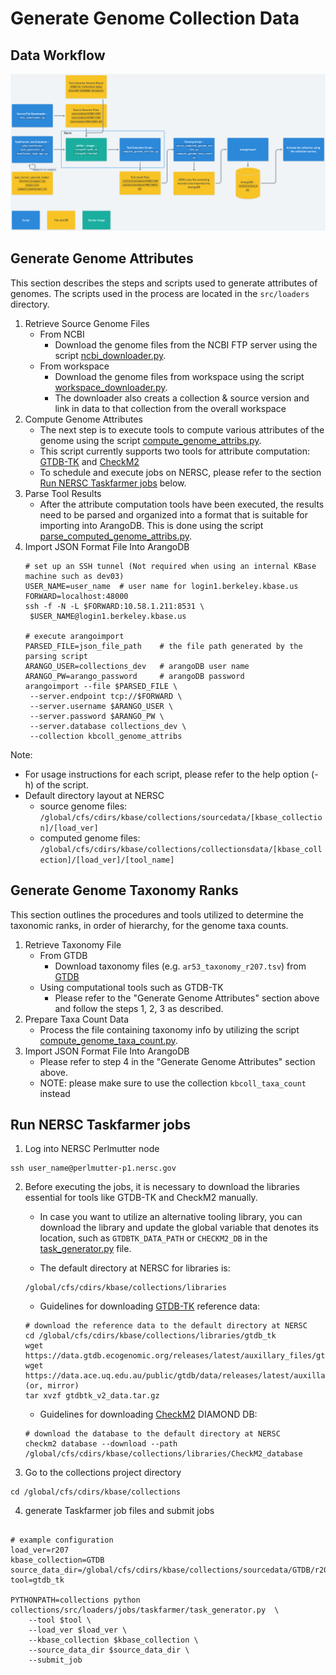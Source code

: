 # Generate Genome Collection Data

## Data Workflow
![Data Workflow](collections_data_workflow.png)

## Generate Genome Attributes

This section describes the steps and scripts used to generate attributes of genomes.
The scripts used in the process are located in the `src/loaders` directory.

1. Retrieve Source Genome Files
    * From NCBI
        * Download the genome files from the NCBI FTP server using the script
          [ncbi_downloader.py](../src/loaders/ncbi_downloader/ncbi_downloader.py).
    * From workspace
        * Download the genome files from workspace using the script
          [workspace_downloader.py](../src/loaders/workspace_downloader/workspace_downloader.py).
        * The downloader also creats a collection & source version and link in data to that collection from the overall workspace
2. Compute Genome Attributes
    * The next step is to execute tools to compute various attributes of the genome using the script
      [compute_genome_attribs.py](../src/loaders/genome_collection/compute_genome_attribs.py).
    * This script currently supports two tools for attribute computation:
      [GTDB-TK](https://ecogenomics.github.io/GTDBTk/index.html)
      and [CheckM2](https://github.com/chklovski/CheckM2)
    * To schedule and execute jobs on NERSC, please refer to the
      section [Run NERSC Taskfarmer jobs](#run-nersc-taskfarmer-jobs) below.
3. Parse Tool Results
    * After the attribute computation tools have been executed, the results need to be parsed and organized
      into a format that is suitable for importing into ArangoDB. This is done using the script
      [parse_computed_genome_attribs.py](../src/loaders/genome_collection/parse_computed_genome_attribs.py).
4. Import JSON Format File Into ArangoDB
   ```commandline
   # set up an SSH tunnel (Not required when using an internal KBase machine such as dev03) 
   USER_NAME=user_name  # user name for login1.berkeley.kbase.us
   FORWARD=localhost:48000
   ssh -f -N -L $FORWARD:10.58.1.211:8531 \
    $USER_NAME@login1.berkeley.kbase.us
   
   # execute arangoimport
   PARSED_FILE=json_file_path    # the file path generated by the parsing script
   ARANGO_USER=collections_dev   # arangoDB user name
   ARANGO_PW=arango_password     # arangoDB password
   arangoimport --file $PARSED_FILE \
    --server.endpoint tcp://$FORWARD \
    --server.username $ARANGO_USER \
    --server.password $ARANGO_PW \
    --server.database collections_dev \
    --collection kbcoll_genome_attribs
   ```

Note:

* For usage instructions for each script, please refer to the help option (-h) of the script.
* Default directory layout at NERSC
    * source genome files: `/global/cfs/cdirs/kbase/collections/sourcedata/[kbase_collection]/[load_ver]`
    * computed genome
      files: `/global/cfs/cdirs/kbase/collections/collectionsdata/[kbase_collection]/[load_ver]/[tool_name]`

## Generate Genome Taxonomy Ranks

This section outlines the procedures and tools utilized to determine the taxonomic ranks, in order of hierarchy,
for the genome taxa counts.

1. Retrieve Taxonomy File
    * From GTDB
        * Download taxonomy files (e.g. `ar53_taxonomy_r207.tsv`) from [GTDB](https://data.gtdb.ecogenomic.org/)
    * Using computational tools such as GTDB-TK
        * Please refer to the "Generate Genome Attributes" section above and follow the steps 1, 2, 3 as described.
2. Prepare Taxa Count Data
    * Process the file containing taxonomy info by utilizing the script
      [compute_genome_taxa_count.py](../src/loaders/genome_collection/compute_genome_taxa_count.py).
3. Import JSON Format File Into ArangoDB
    * Please refer to step 4 in the "Generate Genome Attributes" section above.
    * NOTE: please make sure to use the collection `kbcoll_taxa_count` instead

## Run NERSC Taskfarmer jobs

1. Log into NERSC Perlmutter node

```commandline
ssh user_name@perlmutter-p1.nersc.gov
```

2. Before executing the jobs, it is necessary to download the libraries essential for tools like GTDB-TK and CheckM2 manually.

   * In case you want to utilize an alternative tooling library, you can download the library and update the global 
   variable that denotes its location, such as `GTDBTK_DATA_PATH` or `CHECKM2_DB` in the 
   [task_generator.py](../src/loaders/jobs/taskfarmer/task_generator.py) file.

   * The default directory at NERSC for libraries is:
   ```text
   /global/cfs/cdirs/kbase/collections/libraries
   ```
   * Guidelines for downloading [GTDB-TK](https://ecogenomics.github.io/GTDBTk/installing/index.html#gtdb-tk-reference-data) reference data:
   ```commandline
   # download the reference data to the default directory at NERSC
   cd /global/cfs/cdirs/kbase/collections/libraries/gtdb_tk
   wget https://data.gtdb.ecogenomic.org/releases/latest/auxillary_files/gtdbtk_v2_data.tar.gz
   wget https://data.ace.uq.edu.au/public/gtdb/data/releases/latest/auxillary_files/gtdbtk_v2_data.tar.gz  (or, mirror)
   tar xvzf gtdbtk_v2_data.tar.gz
   ```
   * Guidelines for downloading [CheckM2](https://github.com/chklovski/CheckM2#database) DIAMOND DB:
   ```commandline
   # download the database to the default directory at NERSC
   checkm2 database --download --path /global/cfs/cdirs/kbase/collections/libraries/CheckM2_database
   ```

3. Go to the collections project directory

```commandline
cd /global/cfs/cdirs/kbase/collections
```

4. generate Taskfarmer job files and submit jobs

```commandline

# example configuration
load_ver=r207
kbase_collection=GTDB
source_data_dir=/global/cfs/cdirs/kbase/collections/sourcedata/GTDB/r207
tool=gtdb_tk

PYTHONPATH=collections python collections/src/loaders/jobs/taskfarmer/task_generator.py  \
    --tool $tool \
    --load_ver $load_ver \
    --kbase_collection $kbase_collection \
    --source_data_dir $source_data_dir \
    --submit_job
```